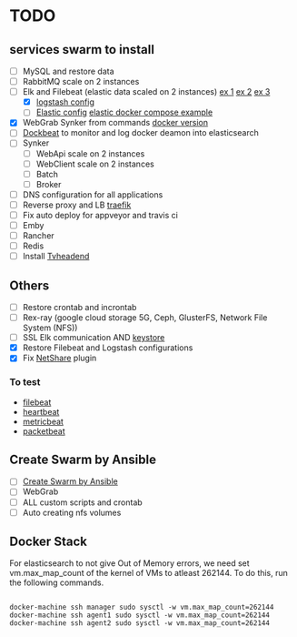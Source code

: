 # TODO

## services swarm to install

- [ ] MySQL and restore data
- [ ] RabbitMQ scale on 2 instances
- [ ] Elk and Filebeat (elastic data scaled on 2 instances) [ex 1][ex_elk2] [ex 2][ex_elk] [ex 3][elk_3]
  - [x] [logstash config][link_logstash_config]
  - [ ] [Elastic config][elastic_off_guide] [elastic docker compose example][elastic_compose_ref]
- [x] WebGrab Synker from commands [docker version](https://github.com/linuxserver/docker-webgrabplus)
- [ ] [Dockbeat](https://github.com/Ingensi/dockbeat) to monitor and log docker deamon into elasticsearch
- [ ] Synker
  - [ ] WebApi       scale on 2 instances
  - [ ] WebClient    scale on 2 instances
  - [ ] Batch
  - [ ] Broker
- [ ] DNS configuration for all applications
- [ ] Reverse proxy and LB [traefik][ex_traefik]
- [ ] Fix auto deploy for appveyor and travis ci
- [ ] Emby
- [ ] Rancher
- [ ] Redis
- [ ] Install [Tvheadend]

## Others

- [ ] Restore crontab and incrontab
- [ ] Rex-ray (google cloud storage 5G, Ceph, GlusterFS, Network File System (NFS))
- [ ] SSL Elk communication AND [keystore][keystore_logstash]
- [x] Restore Filebeat and Logstash configurations
- [x] Fix [NetShare][NetShare] plugin

### To test

* [filebeat][filebeat]
* [heartbeat][heartbeat]
* [metricbeat][metricbeat]
* [packetbeat][packetbeat]

## Create Swarm by Ansible

- [ ] [Create Swarm by Ansible](https://thisendout.com/2016/09/13/deploying-docker-swarm-with-ansible/)
- [ ] WebGrab
- [ ] ALL custom scripts and crontab
- [ ] Auto creating nfs volumes

## Docker Stack

For elasticsearch to not give Out of Memory errors, we need set vm.max_map_count of the kernel of VMs to atleast 262144. To do this, run the following commands.

```shell

docker-machine ssh manager sudo sysctl -w vm.max_map_count=262144
docker-machine ssh agent1 sudo sysctl -w vm.max_map_count=262144
docker-machine ssh agent2 sudo sysctl -w vm.max_map_count=262144

```

[beats]: https://www.elastic.co/products/beats
[elastic]: https://www.elastic.co/
[filebeat]: https://www.elastic.co/guide/en/beats/filebeat/current/running-on-docker.html
[heartbeat]: https://www.elastic.co/guide/en/beats/heartbeat/current/running-on-docker.html
[metricbeat]: https://www.elastic.co/guide/en/beats/metricbeat/current/running-on-docker.html
[packetbeat]: https://www.elastic.co/guide/en/beats/packetbeat/current/running-on-docker.html
[Tvheadend]:https://github.com/linuxserver/docker-tvheadend
[ex_traefik]:https://zerokspot.com/weblog/2017/09/03/docker-stacks-for-local-development/
[ex_elk]:https://github.com/elastic/stack-docker/blob/master/docker-compose.yml
[ex_elk2]:https://github.com/ahromis/swarm-elk
[link_logstash_config]:https://www.elastic.co/guide/en/logstash/5.5/docker.html
[keystore_logstash]:https://www.elastic.co/guide/en/logstash/current/keystore.html
[NetShare]:http://netshare.containx.io/docs/getting-started
[elk_3]:https://github.com/elastic/examples/blob/master/Miscellaneous/docker/full_stack_example/docker-compose-linux.yml
[elastic_off_guide]:https://www.elastic.co/guide/en/elasticsearch/reference/current/docker.html
[elastic_compose_ref]:https://github.com/elastic/examples/blob/master/Miscellaneous/docker/full_stack_example/docker-compose-linux.yml